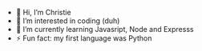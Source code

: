 - 👋 Hi, I’m Christie
- 👀 I’m interested in coding (duh)
- 🌱 I’m currently learning Javasript, Node and Expresss
- ⚡ Fun fact: my first language was Python
